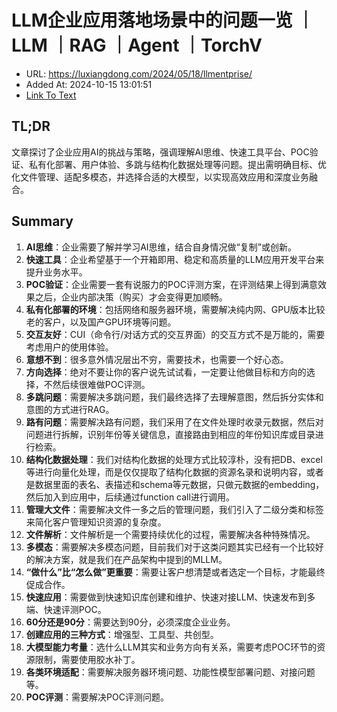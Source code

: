 # LLM企业应用落地场景中的问题一览 ｜LLM ｜RAG ｜Agent ｜TorchV
- URL: https://luxiangdong.com/2024/05/18/llmentprise/
- Added At: 2024-10-15 13:01:51
- [Link To Text](2024-10-15-llm企业应用落地场景中的问题一览-｜llm-｜rag-｜agent-｜torchv_raw.md)

## TL;DR
文章探讨了企业应用AI的挑战与策略，强调理解AI思维、快速工具平台、POC验证、私有化部署、用户体验、多跳与结构化数据处理等问题。提出需明确目标、优化文件管理、适配多模态，并选择合适的大模型，以实现高效应用和深度业务融合。

## Summary
1. **AI思维**：企业需要了解并学习AI思维，结合自身情况做“复制”或创新。
2. **快速工具**：企业希望基于一个开箱即用、稳定和高质量的LLM应用开发平台来提升业务水平。
3. **POC验证**：企业需要一套有说服力的POC评测方案，在评测结果上得到满意效果之后，企业内部决策（购买）才会变得更加顺畅。
4. **私有化部署的环境**：包括网络和服务器环境，需要解决纯内网、GPU版本比较老的客户，以及国产GPU环境等问题。
5. **交互友好**：CUI（命令行/对话方式的交互界面）的交互方式不是万能的，需要考虑用户的使用体验。
6. **意想不到**：很多意外情况层出不穷，需要技术，也需要一个好心态。
7. **方向选择**：绝对不要让你的客户说先试试看，一定要让他做目标和方向的选择，不然后续很难做POC评测。
8. **多跳问题**：需要解决多跳问题，我们最终选择了去理解意图，然后拆分实体和意图的方式进行RAG。
9. **路有问题**：需要解决路有问题，我们采用了在文件处理时收录元数据，然后对问题进行拆解，识别年份等关键信息，直接路由到相应的年份知识库或目录进行检索。
10. **结构化数据处理**：我们对结构化数据的处理方式比较淳朴，没有把DB、excel等进行向量化处理，而是仅仅提取了结构化数据的资源名录和说明内容，或者是数据里面的表名、表描述和schema等元数据，只做元数据的embedding，然后加入到应用中，后续通过function call进行调用。
11. **管理大文件**：需要解决文件一多之后的管理问题，我们引入了二级分类和标签来简化客户管理知识资源的复杂度。
12. **文件解析**：文件解析是一个需要持续优化的过程，需要解决各种特殊情况。
13. **多模态**：需要解决多模态问题，目前我们对于这类问题其实已经有一个比较好的解决方案，就是我们在产品架构中提到的MLLM。
14. **“做什么”比“怎么做”更重要**：需要让客户想清楚或者选定一个目标，才能最终促成合作。
15. **快速应用**：需要做到快速知识库创建和维护、快速对接LLM、快速发布到多端、快速评测POC。
16. **60分还是90分**：需要达到90分，必须深度企业业务。
17. **创建应用的三种方式**：增强型、工具型、共创型。
18. **大模型能力考量**：选什么LLM其实和业务方向有关系，需要考虑POC环节的资源限制，需要使用胶水补丁。
19. **各类环境适配**：需要解决服务器环境问题、功能性模型部署问题、对接问题等。
20. **POC评测**：需要解决POC评测问题。
